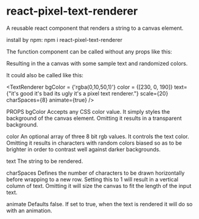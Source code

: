 # react-pixel-text-renderer
A reusable react component that renders a string to a canvas element.

install by npm: npm i react-pixel-text-renderer

The function component can be called without any props like this:

Resulting in the a canvas with some sample text and randomized colors.

It could also be called like this:

<TextRenderer bgColor = {'rgba(0,10,50,1)'} color = {[230, 0, 190]} text={"it's good it's bad its ugly it's a pixel text renderer."} scale={20} charSpaces={8} animate={true} />

PROPS bgColor Accepts any CSS color value. It simply styles the background of the canvas element. Omitting it results in a transparent background.

color An optional array of three 8 bit rgb values. It controls the text color. Omitting it results in characters with random colors biased so as to be brighter in order to contrast well against darker backgrounds.

text The string to be rendered.

charSpaces Defines the number of characters to be drawn horizontally before wrapping to a new row. Setting this to 1 will result in a vertical column of text. Omitting it will size the canvas to fit the length of the input text.

animate Defaults false. If set to true, when the text is rendered it will do so with an animation.
